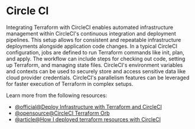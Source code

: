# Circle CI

Integrating Terraform with CircleCI enables automated infrastructure management within CircleCI's continuous integration and deployment pipelines. This setup allows for consistent and repeatable infrastructure deployments alongside application code changes. In a typical CircleCI configuration, jobs are defined to run Terraform commands like init, plan, and apply. The workflow can include steps for checking out code, setting up Terraform, and managing state files. CircleCI's environment variables and contexts can be used to securely store and access sensitive data like cloud provider credentials. CircleCI's parallelism features can be leveraged for faster execution of Terraform in complex setups.

Learn more from the following resources:

- [@official@Deploy Infrastructure with Terraform and CircleCI](https://developer.hashicorp.com/terraform/tutorials/automation/circle-ci)
- [@opensource@CircleCI Terraform Orb](https://circleci.com/developer/orbs/orb/circleci/terraform)
- [@article@How I deployed terraform resources with CircleCI](https://medium.com/nerd-for-tech/how-i-deployed-terraform-resources-with-circleci-628aa29ed514)